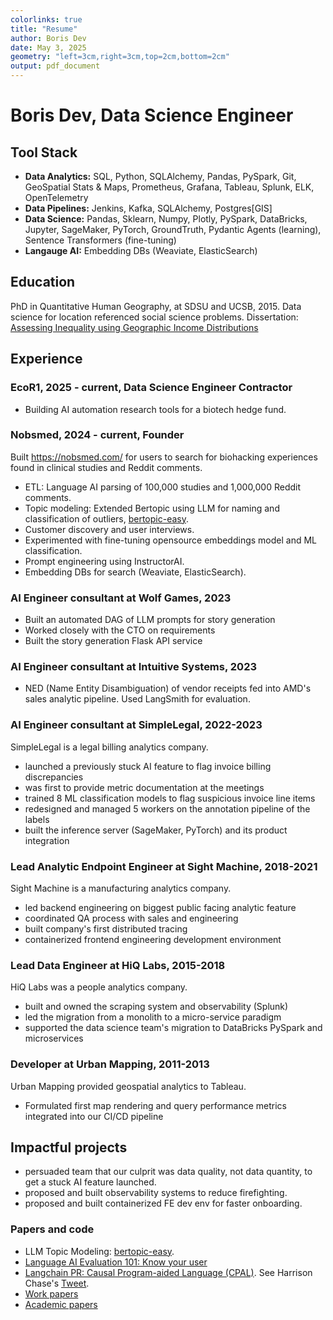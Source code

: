 ```yaml
---
colorlinks: true
title: "Resume"
author: Boris Dev
date: May 3, 2025
geometry: "left=3cm,right=3cm,top=2cm,bottom=2cm"
output: pdf_document
---
```


# Boris Dev, Data Science Engineer

## Tool Stack

-   **Data Analytics:** SQL, Python, SQLAlchemy, Pandas, PySpark, Git, GeoSpatial Stats & Maps, Prometheus, Grafana, Tableau, Splunk, ELK, OpenTelemetry
-   **Data Pipelines:** Jenkins, Kafka, SQLAlchemy, Postgres[GIS]
-   **Data Science:** Pandas, Sklearn, Numpy, Plotly, PySpark, DataBricks, Jupyter, SageMaker, PyTorch, GroundTruth, Pydantic Agents (learning), Sentence Transformers (fine-tuning)
-   **Langauge AI:** Embedding DBs (Weaviate, ElasticSearch)

## Education

PhD in Quantitative Human Geography, at SDSU and UCSB, 2015. Data science for location referenced social science problems. Dissertation: [Assessing Inequality using Geographic Income Distributions](https://escholarship.org/content/qt8br7d5df/qt8br7d5df.pdf)

## Experience

### EcoR1, 2025 - current, Data Science Engineer Contractor

-   Building AI automation research tools for a biotech hedge fund.

### Nobsmed, 2024 - current, Founder

Built https://nobsmed.com/ for users to search for biohacking experiences
found in clinical studies and Reddit comments.

-   ETL: Language AI parsing of 100,000 studies and 1,000,000 Reddit comments.
-   Topic modeling: Extended Bertopic using LLM for naming and classification of outliers, [bertopic-easy](https://github.com/borisdev/bertopic-easy).
-   Customer discovery and user interviews.
-   Experimented with fine-tuning opensource embeddings model and ML classification.
-   Prompt engineering using InstructorAI.
-   Embedding DBs for search (Weaviate, ElasticSearch).

### AI Engineer consultant at Wolf Games, 2023

-   Built an automated DAG of LLM prompts for story generation
-   Worked closely with the CTO on requirements
-   Built the story generation Flask API service

### AI Engineer consultant at Intuitive Systems, 2023

-   NED (Name Entity Disambiguation) of vendor receipts fed into AMD's sales analytic pipeline. Used LangSmith for evaluation.

### AI Engineer consultant at SimpleLegal, 2022-2023

SimpleLegal is a legal billing analytics company.

-   launched a previously stuck AI feature to flag invoice billing discrepancies
-   was first to provide metric documentation at the meetings
-   trained 8 ML classification models to flag suspicious invoice line items
-   redesigned and managed 5 workers on the annotation pipeline of the labels
-   built the inference server (SageMaker, PyTorch) and its product integration

### Lead Analytic Endpoint Engineer at Sight Machine, 2018-2021

Sight Machine is a manufacturing analytics company.

-   led backend engineering on biggest public facing analytic feature
-   coordinated QA process with sales and engineering
-   built company's first distributed tracing
-   containerized frontend engineering development environment

### Lead Data Engineer at HiQ Labs, 2015-2018

HiQ Labs was a people analytics company.

-   built and owned the scraping system and observability (Splunk)
-   led the migration from a monolith to a micro-service paradigm
-   supported the data science team's migration to DataBricks PySpark and microservices

### Developer at Urban Mapping, 2011-2013

Urban Mapping provided geospatial analytics to Tableau.

-   Formulated first map rendering and query performance metrics integrated into our CI/CD pipeline

## Impactful projects

-   persuaded team that our culprit was data quality, not data quantity, to get a stuck AI feature launched.
-   proposed and built observability systems to reduce firefighting.
-   proposed and built containerized FE dev env for faster onboarding.

<!--
## Interesting activities

-   For my side-project, Nobsmed.com, I am making a website to help people compare their treatment options by summarizing clinical study outcomes along with Reddit personal experience anecdotal comments.
-   I climbed Cotopaxi (21,000 ft), survived bodyboarding Mexpipe, worked with students in Medellín, Columbia to make [ClusterPy](https://github.com/clusterpy/clusterpy), was a kids snowboard instructor at Vail Resorts, CO, was an assistant manager at Gundy's Grill in Vail Resorts, CO, was a counselor for severely emotionally disturbed children at Seneca Institute, CA.

-->

### Papers and code

-   LLM Topic Modeling: [bertopic-easy](https://github.com/borisdev/bertopic-easy).
-   [Language AI Evaluation 101: Know your user](https://medium.com/@boris.dev/why-did-your-language-ai-feature-fail-66a280954287)
-   [Langchain PR: Causal Program-aided Language
    (CPAL)](https://github.com/hwchase17/langchain/pull/6255). See Harrison Chase's [Tweet](https://twitter.com/LangChainAI/status/1678797225013440514).
-   [Work papers](https://docs.google.com/document/d/1pMID97O4hHkK8ok7cwLH4Y4KpsgQSPUAXtYrscwcyb4/edit)
-   [Academic papers](https://scholar.google.com/citations?hl=en&user=Nk4jOl0AAAAJ&view_op=list_works&gmla=AKKJWFcXmp1czN7ENwhvDx7hvgEHHD9lR1FLROPUvMco2ptysbNAe0Cdya8R9DZUmePAtMN53t2N97S_t5xA4NF-)
